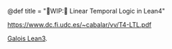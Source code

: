 @def title = "🚧WIP:🚧 Linear Temporal Logic in Lean4"

https://www.dc.fi.udc.es/~cabalar/vv/T4-LTL.pdf

[Galois Lean3](https://github.com/GaloisInc/lean-protocol-support/blob/cabfa3abedbdd6fdca6e2da6fbbf91a13ed48dda/galois/temporal/temporal.lean).
